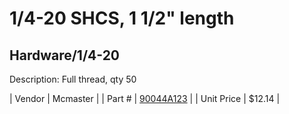 # 1/4-20 SHCS, 1 1/2" length
## Hardware/1/4-20
Description: 	Full thread, qty 50 

| Vendor | Mcmaster | 
| Part # | [90044A123](http://www.mcmaster.com/) | 
| Unit Price | $12.14 | 
